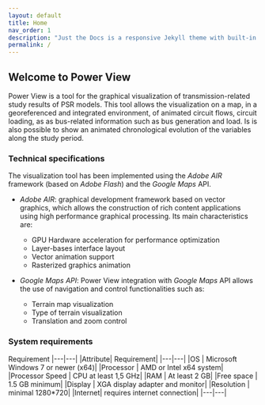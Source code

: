 ```yaml
---
layout: default
title: Home
nav_order: 1
description: "Just the Docs is a responsive Jekyll theme with built-in search that is easily customizable and hosted on GitHub Pages."
permalink: /
---
```


## Welcome to Power View

Power View is a tool for the graphical visualization of transmission-related study results of PSR models. This tool allows the visualization on a map, in a georeferenced and integrated environment, of animated circuit flows, circuit loading, as as bus-related information such as bus generation and load. Is is also possible to show an animated chronological evolution of the variables along the study period.

### Technical specifications

The visualization tool has been implemented using the *Adobe AIR* framework (based on *Adobe Flash*) and the *Google Maps* API.

* *Adobe AIR*: graphical development framework based on vector graphics, which allows the construction of rich content applications using high performance graphical processing. Its main characteristics are:
  * GPU Hardware acceleration for performance optimization
  * Layer-bases interface layout
  * Vector animation support
  * Rasterized graphics animation

* *Google Maps API*: Power View integration with *Google Maps* API allows the use of navigation and control functionalities such as:
  * Terrain map visualization
  * Type of terrain visualization
  * Translation and zoom control

### System requirements

Requirement
|---|---|
|Attribute| Requirement|
|---|---|
|OS | Microsoft Windows 7 or newer (x64)|
|Processor | AMD or Intel x64 system|
|Processor Speed | CPU at least 1,5 GHz|
|RAM | At least 2 GB|
|Free space | 1.5 GB minimum|
|Display | XGA display adapter and monitor|
|Resolution | minimal 1280*720|
|Internet| requires internet connection|
|---|---|
